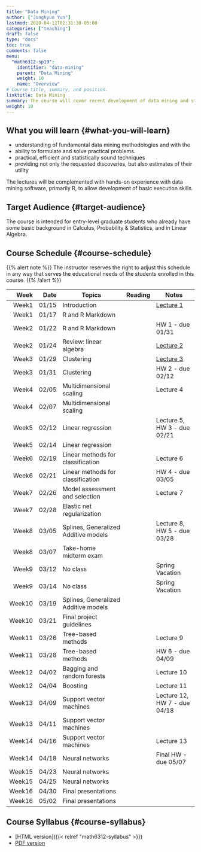 ```yaml
---
title: "Data Mining"
author: ["Jonghyun Yun"]
lastmod: 2020-04-12T02:31:30-05:00
categories: ["teaching"]
draft: false
type: "docs"
toc: true
comments: false
menu:
  "math6312-sp19":
    identifier: "data-mining"
    parent: "Data Mining"
    weight: 10
    name: "Overview"
# Course title, summary, and position.
linktitle: Data Mining
summary: The course will cover recent development of data mining and statistical learning methods.
weight: 10
---
```


## What you will learn {#what-you-will-learn}

-   understanding of fundamental data mining methodologies and with the
-   ability to formulate and solve practical problems.
-   practical, efficient and statistically sound techniques
-   providing not only the requested discoveries, but also estimates of their utility

The lectures will be complemented with hands-on experience with data mining software, primarily R, to allow development of basic execution skills.


## Target Audience {#target-audience}

The course is intended for entry-level graduate students who already have some basic background in Calculus, Probability & Statistics, and in Linear Algebra.


## Course Schedule {#course-schedule}

{{% alert note %}} The instructor reserves the right to adjust this schedule in any way that serves the educational needs of the students enrolled in this course. {{% /alert %}}

| Week   | Date  | Topics                               | Reading | Notes                         |
|-------:|------:|--------------------------------------|---------|-------------------------------|
| Week1  | 01/15 | Introduction                         |         | [Lecture 1](doc/lecture1.pdf) |
| Week1  | 01/17 | R and R Markdown                     |         |                               |
| Week2  | 01/22 | R and R Markdown                     |         | HW 1 - due 01/31              |
| Week2  | 01/24 | Review: linear algebra               |         | [Lecture 2](doc/lecture2.pdf) |
| Week3  | 01/29 | Clustering                           |         | [Lecture 3](doc/lecture3.pdf) |
| Week3  | 01/31 | Clustering                           |         | HW 2 - due 02/12              |
| Week4  | 02/05 | Multidimensional scaling             |         | Lecture 4                     |
| Week4  | 02/07 | Multidimensional scaling             |         |                               |
| Week5  | 02/12 | Linear regression                    |         | Lecture 5, HW 3 - due 02/21   |
| Week5  | 02/14 | Linear regression                    |         |                               |
| Week6  | 02/19 | Linear methods for classification    |         | Lecture 6                     |
| Week6  | 02/21 | Linear methods for classification    |         | HW 4 - due 03/05              |
| Week7  | 02/26 | Model assessment and selection       |         | Lecture 7                     |
| Week7  | 02/28 | Elastic net regularization           |         |                               |
| Week8  | 03/05 | Splines, Generalized Additive models |         | Lecture 8, HW 5 - due 03/28   |
| Week8  | 03/07 | Take-home midterm exam               |         |                               |
| Week9  | 03/12 | No class                             |         | Spring Vacation               |
| Week9  | 03/14 | No class                             |         | Spring Vacation               |
| Week10 | 03/19 | Splines, Generalized Additive models |         |                               |
| Week10 | 03/21 | Final project guidelines             |         |                               |
| Week11 | 03/26 | Tree-based methods                   |         | Lecture 9                     |
| Week11 | 03/28 | Tree-based methods                   |         | HW 6 - due 04/09              |
| Week12 | 04/02 | Bagging and random forests           |         | Lecture 10                    |
| Week12 | 04/04 | Boosting                             |         | Lecture 11                    |
| Week13 | 04/09 | Support vector machines              |         | Lecture 12, HW 7 - due 04/18  |
| Week13 | 04/11 | Support vector machines              |         |                               |
| Week14 | 04/16 | Support vector machines              |         | Lecture 13                    |
| Week14 | 04/18 | Neural networks                      |         | Final HW - due 05/07          |
| Week15 | 04/23 | Neural networks                      |         |                               |
| Week15 | 04/25 | Neural networks                      |         |                               |
| Week16 | 04/30 | Final presentations                  |         |                               |
| Week16 | 05/02 | Final presentations                  |         |                               |


## Course Syllabus {#course-syllabus}

-   [HTML version]({{< relref "math6312-syllabus" >}})
-   [PDF version](math6312-syllabus.pdf)
